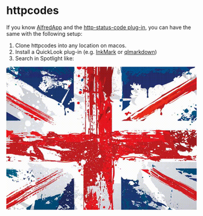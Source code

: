 # httpcodes

If you know [AlfredApp](https://www.alfredapp.com) and the [http-status-code plug-in](https://github.com/goronfreeman/alfred-http-status-codes), you can have the same with the following setup:
1. Clone httpcodes into any location on macos.
2. Install a QuickLook plug-in (e.g. [InkMark](http://inkmarkapp.com/markdown-quick-look-plugin-mac-os-x/) or [qlmarkdown](https://github.com/toland/qlmarkdown))
3. Search in Spotlight like:

![](./httpcodes.gif)


